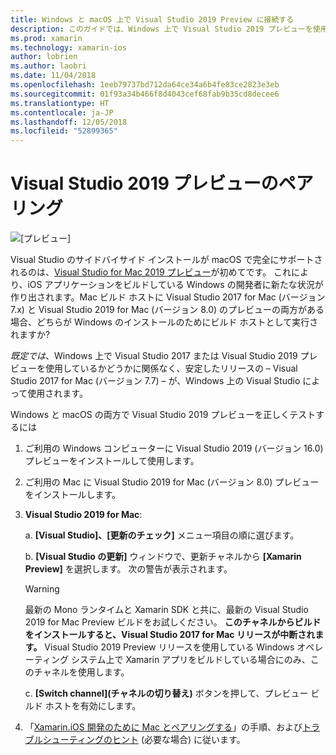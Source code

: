 ```yaml
---
title: Windows と macOS 上で Visual Studio 2019 Preview に接続する
description: このガイドでは、Windows 上で Visual Studio 2019 プレビューを使用して iOS アプリをビルドする方法、さらに macOS 上で Visual Studio 2019 for Mac プレビューを使用して自分のビルドをホストする手順を示します。
ms.prod: xamarin
ms.technology: xamarin-ios
author: lobrien
ms.author: laobri
ms.date: 11/04/2018
ms.openlocfilehash: 1eeb79737bd712da64ce34a6b4fe83ce2823e3eb
ms.sourcegitcommit: 01f93a34b466f8d4043cef68fab9b35cd8decee6
ms.translationtype: HT
ms.contentlocale: ja-JP
ms.lasthandoff: 12/05/2018
ms.locfileid: "52899365"
---
```

# <a name="visual-studio-2019-preview-pairing"></a>Visual Studio 2019 プレビューのペアリング

![[プレビュー]](~/media/shared/preview.png)

Visual Studio のサイドバイサイド インストールが macOS で完全にサポートされるのは、[Visual Studio for Mac 2019 プレビュー](https://docs.microsoft.com/visualstudio/mac/install-preview)が初めてです。 これにより、iOS アプリケーションをビルドしている Windows の開発者に新たな状況が作り出されます。Mac ビルド ホストに Visual Studio 2017 for Mac (バージョン 7.x) と Visual Studio 2019 for Mac (バージョン 8.0) のプレビューの両方がある場合、どちらが Windows のインストールのためにビルド ホストとして実行されますか?

_既定では_、Windows 上で Visual Studio 2017 または Visual Studio 2019 プレビューを使用しているかどうかに関係なく、安定したリリースの &ndash; Visual Studio 2017 for Mac (バージョン 7.7) &ndash; が、Windows 上の Visual Studio によって使用されます。

Windows と macOS の両方で Visual Studio 2019 プレビューを正しくテストするには

1. ご利用の Windows コンピューターに Visual Studio 2019 (バージョン 16.0) プレビューをインストールして使用します。
2. ご利用の Mac に Visual Studio 2019 for Mac (バージョン 8.0) プレビューをインストールします。
3. **Visual Studio 2019 for Mac**:

    a.  **[Visual Studio]、[更新のチェック]** メニュー項目の順に選びます。

    b.  **[Visual Studio の更新]** ウィンドウで、更新チャネルから **[Xamarin Preview]** を選択します。 次の警告が表示されます。

    > [!WARNING]
    > 最新の Mono ランタイムと Xamarin SDK と共に、最新の Visual Studio 2019 for Mac Preview ビルドをお試しください。 **このチャネルからビルドをインストールすると、Visual Studio 2017 for Mac リリースが中断されます。** Visual Studio 2019 Preview リリースを使用している Windows オペレーティング システム上で Xamarin アプリをビルドしている場合にのみ、このチャネルを使用します。

    c. **[Switch channel]\(チャネルの切り替え\)** ボタンを押して、プレビュー ビルド ホストを有効にします。

4. 「[Xamarin.iOS 開発のために Mac とペアリングする](index.md)」の手順、および[トラブルシューティングのヒント](troubleshooting.md) (必要な場合) に従います。